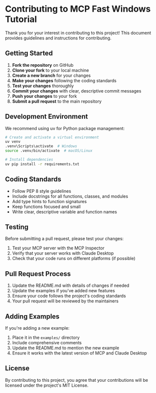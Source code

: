 # Contributing to MCP Fast Windows Tutorial

Thank you for your interest in contributing to this project! This document provides guidelines and instructions for contributing.

## Getting Started

1. **Fork the repository** on GitHub
2. **Clone your fork** to your local machine
3. **Create a new branch** for your changes
4. **Make your changes** following the coding standards
5. **Test your changes** thoroughly
6. **Commit your changes** with clear, descriptive commit messages
7. **Push your changes** to your fork
8. **Submit a pull request** to the main repository

## Development Environment

We recommend using uv for Python package management:

```bash
# Create and activate a virtual environment
uv venv
.venv\Scripts\activate  # Windows
source .venv/bin/activate  # macOS/Linux

# Install dependencies
uv pip install -r requirements.txt
```

## Coding Standards

- Follow PEP 8 style guidelines
- Include docstrings for all functions, classes, and modules
- Add type hints to function signatures
- Keep functions focused and small
- Write clear, descriptive variable and function names

## Testing

Before submitting a pull request, please test your changes:

1. Test your MCP server with the MCP Inspector
2. Verify that your server works with Claude Desktop
3. Check that your code runs on different platforms (if possible)

## Pull Request Process

1. Update the README.md with details of changes if needed
2. Update the examples if you've added new features
3. Ensure your code follows the project's coding standards
4. Your pull request will be reviewed by the maintainers

## Adding Examples

If you're adding a new example:

1. Place it in the `examples/` directory
2. Include comprehensive comments
3. Update the README.md to mention the new example
4. Ensure it works with the latest version of MCP and Claude Desktop

## License

By contributing to this project, you agree that your contributions will be licensed under the project's MIT License. 